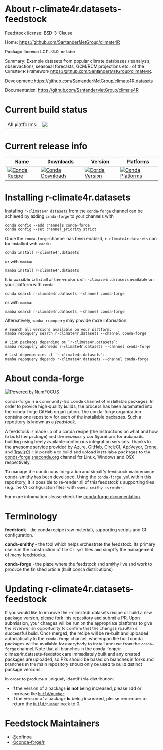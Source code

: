 About r-climate4r.datasets-feedstock
====================================

Feedstock license: [BSD-3-Clause](https://github.com/conda-forge/r-climate4r.datasets-feedstock/blob/main/LICENSE.txt)

Home: https://github.com/SantanderMetGroup/climate4R

Package license: LGPL-3.0-or-later

Summary: Example datasets from popular climate databases (reanalysis, observactions, seasonal forecasts, GCM/RCM projections etc.) of the Climate4R Framework <https://github.com/SantanderMetGroup/climate4R>.

Development: https://github.com/SantanderMetGroup/climate4R.datasets

Documentation: https://github.com/SantanderMetGroup/climate4R

Current build status
====================


<table><tr><td>All platforms:</td>
    <td>
      <a href="https://dev.azure.com/conda-forge/feedstock-builds/_build/latest?definitionId=16192&branchName=main">
        <img src="https://dev.azure.com/conda-forge/feedstock-builds/_apis/build/status/r-climate4r.datasets-feedstock?branchName=main">
      </a>
    </td>
  </tr>
</table>

Current release info
====================

| Name | Downloads | Version | Platforms |
| --- | --- | --- | --- |
| [![Conda Recipe](https://img.shields.io/badge/recipe-r--climate4r.datasets-green.svg)](https://anaconda.org/conda-forge/r-climate4r.datasets) | [![Conda Downloads](https://img.shields.io/conda/dn/conda-forge/r-climate4r.datasets.svg)](https://anaconda.org/conda-forge/r-climate4r.datasets) | [![Conda Version](https://img.shields.io/conda/vn/conda-forge/r-climate4r.datasets.svg)](https://anaconda.org/conda-forge/r-climate4r.datasets) | [![Conda Platforms](https://img.shields.io/conda/pn/conda-forge/r-climate4r.datasets.svg)](https://anaconda.org/conda-forge/r-climate4r.datasets) |

Installing r-climate4r.datasets
===============================

Installing `r-climate4r.datasets` from the `conda-forge` channel can be achieved by adding `conda-forge` to your channels with:

```
conda config --add channels conda-forge
conda config --set channel_priority strict
```

Once the `conda-forge` channel has been enabled, `r-climate4r.datasets` can be installed with `conda`:

```
conda install r-climate4r.datasets
```

or with `mamba`:

```
mamba install r-climate4r.datasets
```

It is possible to list all of the versions of `r-climate4r.datasets` available on your platform with `conda`:

```
conda search r-climate4r.datasets --channel conda-forge
```

or with `mamba`:

```
mamba search r-climate4r.datasets --channel conda-forge
```

Alternatively, `mamba repoquery` may provide more information:

```
# Search all versions available on your platform:
mamba repoquery search r-climate4r.datasets --channel conda-forge

# List packages depending on `r-climate4r.datasets`:
mamba repoquery whoneeds r-climate4r.datasets --channel conda-forge

# List dependencies of `r-climate4r.datasets`:
mamba repoquery depends r-climate4r.datasets --channel conda-forge
```


About conda-forge
=================

[![Powered by
NumFOCUS](https://img.shields.io/badge/powered%20by-NumFOCUS-orange.svg?style=flat&colorA=E1523D&colorB=007D8A)](https://numfocus.org)

conda-forge is a community-led conda channel of installable packages.
In order to provide high-quality builds, the process has been automated into the
conda-forge GitHub organization. The conda-forge organization contains one repository
for each of the installable packages. Such a repository is known as a *feedstock*.

A feedstock is made up of a conda recipe (the instructions on what and how to build
the package) and the necessary configurations for automatic building using freely
available continuous integration services. Thanks to the awesome service provided by
[Azure](https://azure.microsoft.com/en-us/services/devops/), [GitHub](https://github.com/),
[CircleCI](https://circleci.com/), [AppVeyor](https://www.appveyor.com/),
[Drone](https://cloud.drone.io/welcome), and [TravisCI](https://travis-ci.com/)
it is possible to build and upload installable packages to the
[conda-forge](https://anaconda.org/conda-forge) [anaconda.org](https://anaconda.org/)
channel for Linux, Windows and OSX respectively.

To manage the continuous integration and simplify feedstock maintenance
[conda-smithy](https://github.com/conda-forge/conda-smithy) has been developed.
Using the ``conda-forge.yml`` within this repository, it is possible to re-render all of
this feedstock's supporting files (e.g. the CI configuration files) with ``conda smithy rerender``.

For more information please check the [conda-forge documentation](https://conda-forge.org/docs/).

Terminology
===========

**feedstock** - the conda recipe (raw material), supporting scripts and CI configuration.

**conda-smithy** - the tool which helps orchestrate the feedstock.
                   Its primary use is in the construction of the CI ``.yml`` files
                   and simplify the management of *many* feedstocks.

**conda-forge** - the place where the feedstock and smithy live and work to
                  produce the finished article (built conda distributions)


Updating r-climate4r.datasets-feedstock
=======================================

If you would like to improve the r-climate4r.datasets recipe or build a new
package version, please fork this repository and submit a PR. Upon submission,
your changes will be run on the appropriate platforms to give the reviewer an
opportunity to confirm that the changes result in a successful build. Once
merged, the recipe will be re-built and uploaded automatically to the
`conda-forge` channel, whereupon the built conda packages will be available for
everybody to install and use from the `conda-forge` channel.
Note that all branches in the conda-forge/r-climate4r.datasets-feedstock are
immediately built and any created packages are uploaded, so PRs should be based
on branches in forks and branches in the main repository should only be used to
build distinct package versions.

In order to produce a uniquely identifiable distribution:
 * If the version of a package **is not** being increased, please add or increase
   the [``build/number``](https://docs.conda.io/projects/conda-build/en/latest/resources/define-metadata.html#build-number-and-string).
 * If the version of a package **is** being increased, please remember to return
   the [``build/number``](https://docs.conda.io/projects/conda-build/en/latest/resources/define-metadata.html#build-number-and-string)
   back to 0.

Feedstock Maintainers
=====================

* [@cofinoa](https://github.com/cofinoa/)
* [@conda-forge/r](https://github.com/orgs/conda-forge/teams/r/)

